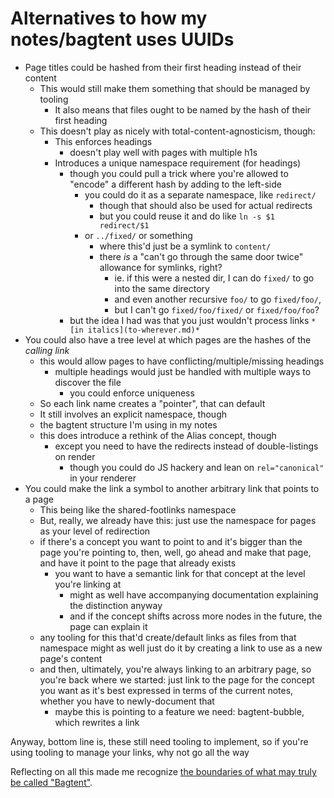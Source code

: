 # Alternatives to how my notes/bagtent uses UUIDs

- Page titles could be hashed from their first heading instead of their content
  - This would still make them something that should be managed by tooling
    - It also means that files ought to be named by the hash of their first heading
  - This doesn't play as nicely with total-content-agnosticism, though:
    - This enforces headings
      - doesn't play well with pages with multiple h1s
    - Introduces a unique namespace requirement (for headings)
      - though you could pull a trick where you're allowed to "encode" a different hash by adding to the left-side
        - you could do it as a separate namespace, like `redirect/`
          - though that should also be used for actual redirects
          - but you could reuse it and do like `ln -s $1 redirect/$1`
        - or `../fixed/` or something
          - where this'd just be a symlink to `content/`
          - there *is* a "can't go through the same door twice" allowance for symlinks, right?
            - ie. if this were a nested dir, I can do `fixed/` to go into the same directory
            - and even another recursive `foo/` to go `fixed/foo/`,
            - but I can't go `fixed/foo/fixed/` or `fixed/foo/foo`?
      - but the idea I had was that you just wouldn't process links `*[in italics](to-wherever.md)*`
- You could also have a tree level at which pages are the hashes of the *calling link*
  - this would allow pages to have conflicting/multiple/missing headings
    - multiple headings would just be handled with multiple ways to discover the file
      - you could enforce uniqueness
  - So each link name creates a "pointer", that can default
  - It still involves an explicit namespace, though
  - the bagtent structure I'm using in my notes
  - this does introduce a rethink of the Alias concept, though
    - except you need to have the redirects instead of double-listings on render
      - though you could do JS hackery and lean on `rel="canonical"` in your renderer
- You could make the link a symbol to another arbitrary link that points to a page
  - This being like the shared-footlinks namespace
  - But, really, we already have this: just use the namespace for pages as your level of redirection
  - if there's a concept you want to point to and it's bigger than the page you're pointing to, then, well, go ahead and make that page, and have it point to the page that already exists
    - you want to have a semantic link for that concept at the level you're linking at
      - might as well have accompanying documentation explaining the distinction anyway
      - and if the concept shifts across more nodes in the future, the page can explain it
  - any tooling for this that'd create/default links as files from that namespace might as well just do it by creating a link to use as a new page's content
  - and then, ultimately, you're always linking to an arbitrary page, so you're back where we started: just link to the page for the concept you want as it's best expressed in terms of the current notes, whether you have to newly-document that
    - maybe this is pointing to a feature we need: bagtent-bubble, which rewrites a link

Anyway, bottom line is, these still need tooling to implement, so if you're using tooling to manage your links, why not go all the way

Reflecting on all this made me recognize [the boundaries of what may truly be called "Bagtent"](aefd82d8-74cf-496d-90e7-97f2303dbac0.md).
